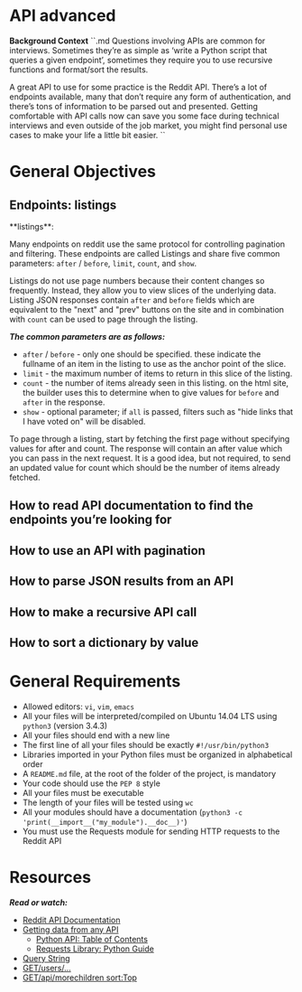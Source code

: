 API advanced
======

**Background Context**
``.md
Questions involving APIs are common for interviews. Sometimes they’re as simple as ‘write a Python script that queries a given endpoint’, sometimes they require you to use recursive functions and format/sort the results.

A great API to use for some practice is the Reddit API. There’s a lot of endpoints available, many that don’t require any form of authentication, and there’s tons of information to be parsed out and presented. Getting comfortable with API calls now can save you some face during technical interviews and even outside of the job market, you might find personal use cases to make your life a little bit easier.
``

# General Objectives

## Endpoints: **listings**
<p>
**listings**:

Many endpoints on reddit use the same protocol for controlling pagination and filtering.
These endpoints are called Listings and share five common parameters:
`after` / `before`, `limit`, `count`, and `show`.

Listings do not use page numbers because their content changes so frequently.
Instead, they allow you to view slices of the underlying data.
Listing JSON responses contain `after` and `before` fields
which are equivalent to the "next" and "prev" buttons on the site
and in combination with `count` can be used to page through the listing.

***The common parameters are as follows:***

- `after` / `before` - only one should be specified. these indicate the fullname of an item in the listing to use as the anchor point of the slice.
- `limit` - the maximum number of items to return in this slice of the listing.
- `count` - the number of items already seen in this listing. on the html site, the builder uses this to determine when to give values for `before` and `after` in the response.
- `show` - optional parameter; if `all` is passed, filters such as "hide links that I have voted on" will be disabled.

To page through a listing, start by fetching the first page without specifying values for after and count. The response will contain an after value which you can pass in the next request. It is a good idea, but not required, to send an updated value for count which should be the number of items already fetched.

</p>

## How to read API documentation to find the endpoints you’re looking for
## How to use an API with pagination
## How to parse JSON results from an API
## How to make a recursive API call
## How to sort a dictionary by value

# General Requirements


- Allowed editors: `vi`, `vim`, `emacs`
- All your files will be interpreted/compiled on Ubuntu 14.04 LTS using `python3` (version 3.4.3)
- All your files should end with a new line
- The first line of all your files should be exactly `#!/usr/bin/python3`
- Libraries imported in your Python files must be organized in alphabetical order
- A `README.md` file, at the root of the folder of the project, is mandatory
- Your code should use the `PEP 8` style
- All your files must be executable
- The length of your files will be tested using `wc`
- All your modules should have a documentation (``python3 -c 'print(__import__("my_module").__doc__)'``)
- You must use the Requests module for sending HTTP requests to the Reddit API


Resources
=====
***Read or watch:***

- [Reddit API Documentation](https://www.reddit.com/dev/api/)
- [Getting data from any API](https://rows.com/docs/getting-data-from-any-api)
  - [Python API: Table of Contents](https://realpython.com/python-api/)
  - [Requests Library: Python Guide](https://realpython.com/python-requests/)
- [Query String](https://en.wikipedia.org/wiki/Query_string)
- [GET/users/...](https://www.reddit.com/dev/api/#GET_users_{where})
- [GET/api/morechildren sort:Top](https://www.reddit.com/dev/api/#GET_api_morechildren)
